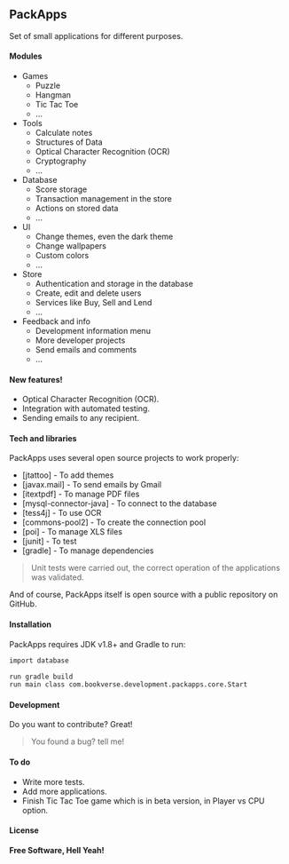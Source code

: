 ## PackApps

Set of small applications for different purposes.

#### Modules

  + Games
    * Puzzle
    * Hangman
    * Tic Tac Toe
    * ...
  + Tools
    * Calculate notes
    * Structures of Data
    * Optical Character Recognition (OCR)
    * Cryptography
    * ...
  + Database
    * Score storage
    * Transaction management in the store
    * Actions on stored data
    * ...
  + UI
    * Change themes, even the dark theme
    * Change wallpapers
    * Custom colors
    * ...
  + Store
    * Authentication and storage in the database
    * Create, edit and delete users
    * Services like Buy, Sell and Lend
    * ...
  + Feedback and info
    * Development information menu
    * More developer projects
    * Send emails and comments
    * ...
       
#### New features!

  - Optical Character Recognition (OCR).
  - Integration with automated testing.
  - Sending emails to any recipient.

#### Tech and libraries

PackApps uses several open source projects to work properly:

* [jtattoo] - To add themes
* [javax.mail] - To send emails by Gmail
* [itextpdf] - To manage PDF files
* [mysql-connector-java] - To connect to the database
* [tess4j] - To use OCR
* [commons-pool2] - To create the connection pool
* [poi] - To manage XLS files
* [junit] - To test
* [gradle] - To manage dependencies

>Unit tests were carried out, the correct operation of the applications was validated.

And of course, PackApps itself is open source with a public repository on GitHub.

#### Installation

PackApps requires JDK v1.8+ and Gradle to run:

```sh
import database

run gradle build 
run main class com.bookverse.development.packapps.core.Start
```

#### Development

Do you want to contribute? Great!
>You found a bug? tell me!

#### To do

 - Write more tests.
 - Add more applications.
 - Finish Tic Tac Toe game which is in beta version, in Player vs CPU option.
 
#### License

**Free Software, Hell Yeah!**